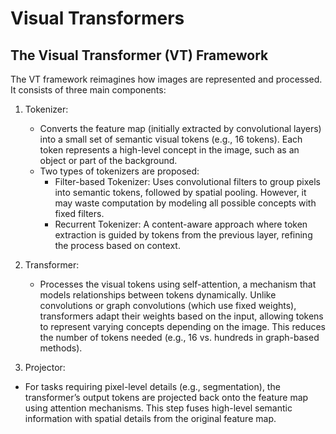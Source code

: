 # Visual Transformers

## The Visual Transformer (VT) Framework

The VT framework reimagines how images are represented and processed. It consists of three main components:

1. Tokenizer:
   + Converts the feature map (initially extracted by convolutional layers) into a small set of semantic visual tokens (e.g., 16 tokens). Each token represents a high-level concept in the image, such as an object or part of the background.
   + Two types of tokenizers are proposed:
     + Filter-based Tokenizer: Uses convolutional filters to group pixels into semantic tokens, followed by spatial pooling. However, it may waste computation by modeling all possible concepts with fixed filters.
     + Recurrent Tokenizer: A content-aware approach where token extraction is guided by tokens from the previous layer, refining the process based on context.

1. Transformer:
   + Processes the visual tokens using self-attention, a mechanism that models relationships between tokens dynamically. Unlike convolutions or graph convolutions (which use fixed weights), transformers adapt their weights based on the input, allowing tokens to represent varying concepts depending on the image. This reduces the number of tokens needed (e.g., 16 vs. hundreds in graph-based methods).

1. Projector:
+ For tasks requiring pixel-level details (e.g., segmentation), the transformer’s output tokens are projected back onto the feature map using attention mechanisms. This step fuses high-level semantic information with spatial details from the original feature map.
